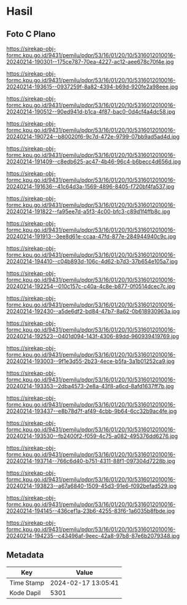 # Hasil

## Foto C Plano

https://sirekap-obj-formc.kpu.go.id/9431/pemilu/pdpr/53/16/01/20/10/5316012010016-20240214-190301--175ce787-70ea-4227-ac12-aee678c70f4e.jpg

https://sirekap-obj-formc.kpu.go.id/9431/pemilu/pdpr/53/16/01/20/10/5316012010016-20240214-193615--0937259f-8a82-4394-b69d-920fe2a98eee.jpg

https://sirekap-obj-formc.kpu.go.id/9431/pemilu/pdpr/53/16/01/20/10/5316012010016-20240214-190512--90ed941d-b1ca-4f87-bac0-0d4cf4a4dc58.jpg

https://sirekap-obj-formc.kpu.go.id/9431/pemilu/pdpr/53/16/01/20/10/5316012010016-20240214-190724--b80020f6-9c7d-472e-9799-07bb9ad5ad4d.jpg

https://sirekap-obj-formc.kpu.go.id/9431/pemilu/pdpr/53/16/01/20/10/5316012010016-20240214-191409--c8edb625-ac47-4b46-96c4-b6becc4d656d.jpg

https://sirekap-obj-formc.kpu.go.id/9431/pemilu/pdpr/53/16/01/20/10/5316012010016-20240214-191636--41c64d3a-1569-4896-8405-f720bf4fa537.jpg

https://sirekap-obj-formc.kpu.go.id/9431/pemilu/pdpr/53/16/01/20/10/5316012010016-20240214-191822--fa95ee7d-a5f3-4c00-bfc3-c89d1f4ffb8c.jpg

https://sirekap-obj-formc.kpu.go.id/9431/pemilu/pdpr/53/16/01/20/10/5316012010016-20240214-191913--3ee8d61e-ccaa-47fd-877e-284944940c9c.jpg

https://sirekap-obj-formc.kpu.go.id/9431/pemilu/pdpr/53/16/01/20/10/5316012010016-20240214-194410--c04b893d-106c-4d62-b7d3-37b654e105a7.jpg

https://sirekap-obj-formc.kpu.go.id/9431/pemilu/pdpr/53/16/01/20/10/5316012010016-20240214-192254--010c157c-c40a-4c8e-b877-0f0514dcec7c.jpg

https://sirekap-obj-formc.kpu.go.id/9431/pemilu/pdpr/53/16/01/20/10/5316012010016-20240214-192430--a5de6df2-bd84-47b7-8a62-0b618930963a.jpg

https://sirekap-obj-formc.kpu.go.id/9431/pemilu/pdpr/53/16/01/20/10/5316012010016-20240214-192523--0401d094-143f-4306-89dd-960939419769.jpg

https://sirekap-obj-formc.kpu.go.id/9431/pemilu/pdpr/53/16/01/20/10/5316012010016-20240214-193003--9f1e3d55-2b23-4ece-b5fa-3a1b01252ca9.jpg

https://sirekap-obj-formc.kpu.go.id/9431/pemilu/pdpr/53/16/01/20/10/5316012010016-20240214-193353--2dba4573-2e8a-43f8-a6cd-8afd1637ff7b.jpg

https://sirekap-obj-formc.kpu.go.id/9431/pemilu/pdpr/53/16/01/20/10/5316012010016-20240214-193437--e8b78d7f-af49-4cbb-9b64-6cc32b9ac4fe.jpg

https://sirekap-obj-formc.kpu.go.id/9431/pemilu/pdpr/53/16/01/20/10/5316012010016-20240214-193530--fb2400f2-f059-4c75-a082-495376dd6276.jpg

https://sirekap-obj-formc.kpu.go.id/9431/pemilu/pdpr/53/16/01/20/10/5316012010016-20240214-193714--766c6d40-b751-4311-88f1-097304d7228b.jpg

https://sirekap-obj-formc.kpu.go.id/9431/pemilu/pdpr/53/16/01/20/10/5316012010016-20240214-193823--a67a6840-1509-45d3-91e6-f092befad529.jpg

https://sirekap-obj-formc.kpu.go.id/9431/pemilu/pdpr/53/16/01/20/10/5316012010016-20240214-194145--436cef1a-23b6-4255-83f6-1a6035b8fbde.jpg

https://sirekap-obj-formc.kpu.go.id/9431/pemilu/pdpr/53/16/01/20/10/5316012010016-20240214-194235--c43496af-9eec-42a8-97b8-87e6b2079348.jpg


## Metadata

| Key        | Value               |
| ---------- | ------------------- |
| Time Stamp | 2024-02-17 13:05:41 |
| Kode Dapil | 5301                |



